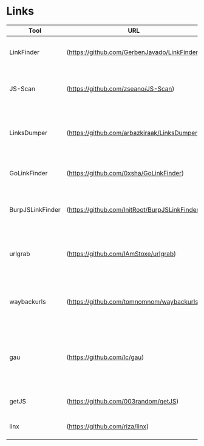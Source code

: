 # Links
|Tool| URL| Description|
|----------|-----|-------------|
LinkFinder |(https://github.com/GerbenJavado/LinkFinder) | A python script that finds endpoints in JavaScript files
JS-Scan|(https://github.com/zseano/JS-Scan) | a .js scanner, built in php. designed to scrape urls and other info
LinksDumper |(https://github.com/arbazkiraak/LinksDumper) | Extract (links/possible endpoints) from responses & filter them via decoding/sorting
GoLinkFinder|(https://github.com/0xsha/GoLinkFinder) | A fast and minimal JS endpoint extractor
BurpJSLinkFinder| (https://github.com/InitRoot/BurpJSLinkFinder) |Burp Extension for a passive scanning JS files for endpoint links.
urlgrab | (https://github.com/IAmStoxe/urlgrab) | A golang utility to spider through a website searching for additional links.
waybackurls| (https://github.com/tomnomnom/waybackurls) | Fetch all the URLs that the Wayback Machine knows about for a domain
gau |(https://github.com/lc/gau) |Fetch known URLs from AlienVault's Open Threat Exchange, the Wayback Machine, and Common Crawl.
getJS| (https://github.com/003random/getJS) |A tool to fastly get all javascript sources/files
linx |(https://github.com/riza/linx) | Reveals invisible links within JavaScript files
